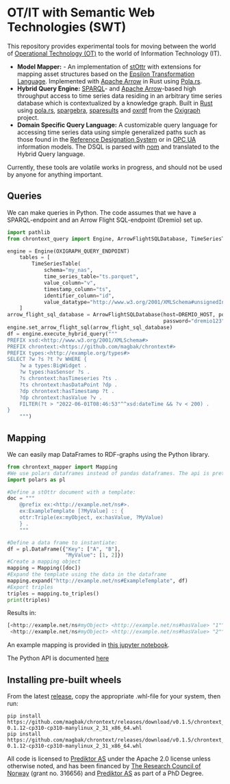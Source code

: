 # OT/IT with Semantic Web Technologies (SWT)
This repository provides experimental tools for moving between the world of [Operational Technology (OT)](https://en.wikipedia.org/wiki/Operational_technology) to the world of Information Technology (IT).  

- __Model Mapper:__ - An implementation of [stOttr](https://dev.spec.ottr.xyz/stOTTR/) with extensions for mapping asset structures based on the [Epsilon Transformation Language](https://www.eclipse.org/epsilon/doc/etl/). Implemented with [Apache Arrow](https://arrow.apache.org/) in Rust using [Pola.rs](https://www.pola.rs/).  
- __Hybrid Query Engine:__ [SPARQL](https://www.w3.org/TR/sparql11-overview/)- and [Apache Arrow](https://arrow.apache.org/)-based high throughput access to time series data residing in an arbitrary time series database which is contextualized by a knowledge graph. Built in [Rust](https://www.rust-lang.org/) using [pola.rs](https://www.pola.rs/), [spargebra](https://docs.rs/spargebra/latest/spargebra/), [sparesults](https://docs.rs/sparesults/0.1.1/sparesults/) and [oxrdf](https://docs.rs/oxrdf/latest/oxrdf/) from the [Oxigraph](https://github.com/oxigraph/oxigraph) project.  
- __Domain Specific Query Language:__ A customizable query language for accessing time series data using simple generalized paths such as those found in the [Reference Designation System](https://www.iso.org/standard/82229.html) or in [OPC UA](https://opcfoundation.org/about/opc-technologies/opc-ua/) information models. The DSQL is parsed with [nom](https://docs.rs/nom/latest/nom/) and translated to the Hybrid Query language.

Currently, these tools are volatile works in progress, and should not be used by anyone for anything important. 
## Queries
We can make queries in Python. The code assumes that we have a SPARQL-endpoint and an Arrow Flight SQL-endpoint (Dremio) set up. 
```python
import pathlib
from chrontext_query import Engine, ArrowFlightSQLDatabase, TimeSeriesTable

engine = Engine(OXIGRAPH_QUERY_ENDPOINT)
    tables = [
        TimeSeriesTable(
            schema="my_nas",
            time_series_table="ts.parquet",
            value_column="v",
            timestamp_column="ts",
            identifier_column="id",
            value_datatype="http://www.w3.org/2001/XMLSchema#unsignedInt")
    ]
arrow_flight_sql_database = ArrowFlightSQLDatabase(host=DREMIO_HOST, port=DREMIO_PORT, username="dremio",
                                                   password="dremio123", tables=tables)
engine.set_arrow_flight_sql(arrow_flight_sql_database)
df = engine.execute_hybrid_query("""
PREFIX xsd:<http://www.w3.org/2001/XMLSchema#>
PREFIX chrontext:<https://github.com/magbak/chrontext#>
PREFIX types:<http://example.org/types#>
SELECT ?w ?s ?t ?v WHERE {
    ?w a types:BigWidget .
    ?w types:hasSensor ?s .
    ?s chrontext:hasTimeseries ?ts .
    ?ts chrontext:hasDataPoint ?dp .
    ?dp chrontext:hasTimestamp ?t .
    ?dp chrontext:hasValue ?v .
    FILTER(?t > "2022-06-01T08:46:53"^^xsd:dateTime && ?v < 200) .
}
    """)
```

## Mapping
We can easily map DataFrames to RDF-graphs using the Python library. 
```python
from chrontext_mapper import Mapping
#We use polars dataframes instead of pandas dataframes. The api is pretty similar.
import polars as pl

#Define a stOttr document with a template:
doc = """
    @prefix ex:<http://example.net/ns#>.
    ex:ExampleTemplate [?MyValue] :: {
    ottr:Triple(ex:myObject, ex:hasValue, ?MyValue)
    } .
    """

#Define a data frame to instantiate:
df = pl.DataFrame({"Key": ["A", "B"],
                   "MyValue": [1, 2]})
#Create a mapping object
mapping = Mapping([doc])
#Expand the template using the data in the dataframe
mapping.expand("http://example.net/ns#ExampleTemplate", df)
#Export triples
triples = mapping.to_triples()
print(triples)
```

Results in:
```python
[<http://example.net/ns#myObject> <http://example.net/ns#hasValue> "1"^^<http://www.w3.org/2001/XMLSchema#long>, 
 <http://example.net/ns#myObject> <http://example.net/ns#hasValue> "2"^^<http://www.w3.org/2001/XMLSchema#long>]
```

An example mapping is provided in [this jupyter notebook](https://github.com/magbak/chrontext/tree/main/doc/mapping.ipynb).

The Python API is documented [here](https://github.com/magbak/chrontext/tree/main/doc/python_mapper_api.md)

## Installing pre-built wheels
From the latest [release](https://github.com/magbak/chrontext/releases), copy the appropriate .whl-file for your system, then run:
```shell
pip install https://github.com/magbak/chrontext/releases/download/v0.1.5/chrontext_mapper-0.1.12-cp310-cp310-manylinux_2_31_x86_64.whl
pip install https://github.com/magbak/chrontext/releases/download/v0.1.5/chrontext_query-0.1.12-cp310-cp310-manylinux_2_31_x86_64.whl
```

All code is licensed to [Prediktor AS](https://www.prediktor.com/) under the Apache 2.0 license unless otherwise noted, and has been financed by [The Research Council of Norway](https://www.forskningsradet.no/en/) (grant no. 316656) and [Prediktor AS](https://www.prediktor.com/) as part of a PhD Degree.  